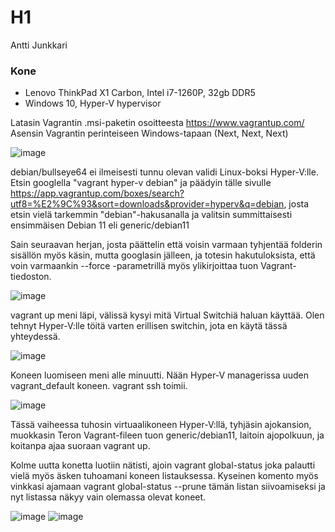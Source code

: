 # H1

Antti Junkkari

### Kone

- Lenovo ThinkPad X1 Carbon, Intel i7-1260P, 32gb DDR5
- Windows 10, Hyper-V hypervisor

Latasin Vagrantin .msi-paketin osoitteesta https://www.vagrantup.com/
Asensin Vagrantin perinteiseen Windows-tapaan (Next, Next, Next)

![image](https://user-images.githubusercontent.com/5921329/230134388-81820704-c871-44af-abaf-5dc506bcfb86.png)

debian/bullseye64 ei ilmeisesti tunnu olevan validi Linux-boksi Hyper-V:lle. Etsin googlella "vagrant hyper-v debian" ja päädyin tälle sivulle https://app.vagrantup.com/boxes/search?utf8=%E2%9C%93&sort=downloads&provider=hyperv&q=debian, josta etsin vielä tarkemmin "debian"-hakusanalla ja valitsin summittaisesti ensimmäisen Debian 11 eli generic/debian11

Sain seuraavan herjan, josta päättelin että voisin varmaan tyhjentää folderin sisällön myös käsin, mutta googlasin jälleen, ja totesin hakutuloksista, että voin varmaankin --force -parametrillä myös ylikirjoittaa tuon Vagrant-tiedoston.

![image](https://user-images.githubusercontent.com/5921329/230134452-7bf1083b-2808-45a0-950b-b4ea91df884c.png)

vagrant up meni läpi, välissä kysyi mitä Virtual Switchiä haluan käyttää. Olen tehnyt Hyper-V:lle töitä varten erillisen switchin, jota en käytä tässä yhteydessä. 

![image](https://user-images.githubusercontent.com/5921329/230134488-70ff3887-7653-4ce7-ac68-cd808974c073.png)

Koneen luomiseen meni alle minuutti. Nään Hyper-V managerissa uuden vagrant_default koneen. vagrant ssh toimii. 

![image](https://user-images.githubusercontent.com/5921329/230134512-d0aee28b-65c9-443e-bfa3-e97cb0f3dd2f.png)

Tässä vaiheessa tuhosin virtuaalikoneen Hyper-V:llä, tyhjäsin ajokansion, muokkasin Teron Vagrant-fileen tuon generic/debian11, laitoin ajopolkuun, ja koitanpa ajaa suoraan vagrant up.

Kolme uutta konetta luotiin nätisti, ajoin vagrant global-status joka palautti vielä myös äsken tuhoamani koneen listauksessa. Kyseinen komento myös vinkkasi ajamaan vagrant global-status --prune tämän listan siivoamiseksi ja nyt listassa näkyy vain olemassa olevat koneet.

![image](https://user-images.githubusercontent.com/5921329/230134565-fbc75184-191b-4cfa-877f-f8c947a47e06.png) ![image](https://user-images.githubusercontent.com/5921329/230134592-ce1d594b-54e0-4204-9efc-da24668f3d33.png)

